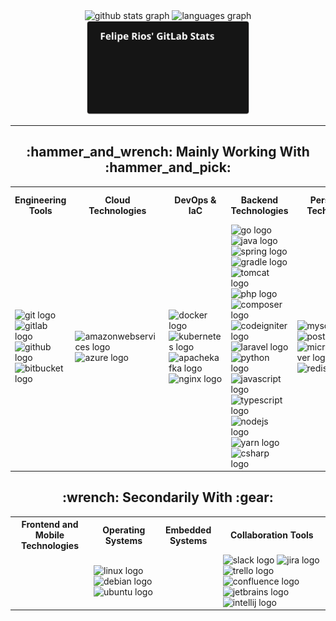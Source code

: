 <div align="center">
  <img src="https://github-readme-stats.vercel.app/api?hide_title=false&hide_rank=true&show_icons=true&include_all_commits=true&count_private=true&disable_animations=false&theme=dark&locale=en&hide_border=false&username=rios0rios0" height="150" alt="github stats graph" />
  <img src="https://github-readme-stats.vercel.app/api/top-langs?locale=en&hide_title=false&layout=compact&card_width=320&langs_count=8&theme=dark&hide_border=false&username=rios0rios0" height="150" alt="languages graph" />
	<img src="https://raw.githubusercontent.com/rios0rios0/rios0rios0/output/gitlab_stats_final.svg" height="150" alt="gitlab stats graph" />
</div>

---

<div align="center">
	<h2>:hammer_and_wrench: Mainly Working With :hammer_and_pick:</h2>
</div>
<table>
  <tr>
    <th>Engineering Tools</th>
    <th>Cloud Technologies</th>
    <th>DevOps & IaC</th>
    <th>Backend Technologies</th>
    <th>Persistence Technologies</th>
    <th>Security and Compliance</th>
  </tr>
  <tr>
    <td>
      <img src="https://cdn.jsdelivr.net/gh/devicons/devicon/icons/git/git-original-wordmark.svg" height="40" width="52" alt="git logo" />
      <img src="https://cdn.jsdelivr.net/gh/devicons/devicon/icons/gitlab/gitlab-plain-wordmark.svg" height="40" width="52" alt="gitlab logo" />
      <img src="https://cdn.jsdelivr.net/gh/devicons/devicon/icons/github/github-original-wordmark.svg" height="40" width="52" alt="github logo" />
      <img src="https://cdn.jsdelivr.net/gh/devicons/devicon/icons/bitbucket/bitbucket-original-wordmark.svg" height="40" width="52" alt="bitbucket logo" />
    </td>
    <td>
      <img src="https://cdn.jsdelivr.net/gh/devicons/devicon/icons/amazonwebservices/amazonwebservices-plain-wordmark.svg" height="40" width="52" alt="amazonwebservices logo" />
      <img src="https://cdn.jsdelivr.net/gh/devicons/devicon/icons/azure/azure-original-wordmark.svg" height="40" width="52" alt="azure logo" />
    </td>
    <td>
      <img src="https://cdn.jsdelivr.net/gh/devicons/devicon/icons/docker/docker-original-wordmark.svg" height="40" width="52" alt="docker logo" />
      <img src="https://cdn.jsdelivr.net/gh/devicons/devicon/icons/kubernetes/kubernetes-plain-wordmark.svg" height="40" width="52" alt="kubernetes logo" />
      <img src="https://cdn.jsdelivr.net/gh/devicons/devicon/icons/apachekafka/apachekafka-original-wordmark.svg" height="40" width="52" alt="apachekafka logo" />
      <img src="https://cdn.jsdelivr.net/gh/devicons/devicon/icons/nginx/nginx-original.svg" height="40" width="52" alt="nginx logo" />
    </td>
    <td>
      <img src="https://cdn.jsdelivr.net/gh/devicons/devicon/icons/go/go-original-wordmark.svg" height="40" width="52" alt="go logo" />
      <img src="https://cdn.jsdelivr.net/gh/devicons/devicon/icons/java/java-original-wordmark.svg" height="40" width="52" alt="java logo" />
      <img src="https://cdn.jsdelivr.net/gh/devicons/devicon/icons/spring/spring-original-wordmark.svg" height="40" width="52" alt="spring logo" />
      <img src="https://cdn.jsdelivr.net/gh/devicons/devicon/icons/gradle/gradle-plain-wordmark.svg" height="40" width="52" alt="gradle logo" />
      <img src="https://cdn.jsdelivr.net/gh/devicons/devicon/icons/tomcat/tomcat-original-wordmark.svg" height="40" width="52" alt="tomcat logo" />
      <img src="https://cdn.jsdelivr.net/gh/devicons/devicon/icons/php/php-plain.svg" height="40" width="52" alt="php logo" />
      <img src="https://cdn.jsdelivr.net/gh/devicons/devicon/icons/composer/composer-original.svg" height="40" width="52" alt="composer logo" />
      <img src="https://cdn.jsdelivr.net/gh/devicons/devicon/icons/codeigniter/codeigniter-plain-wordmark.svg" height="40" width="52" alt="codeigniter logo" />
      <img src="https://cdn.jsdelivr.net/gh/devicons/devicon/icons/laravel/laravel-plain-wordmark.svg" height="40" width="52" alt="laravel logo" />
      <img src="https://cdn.jsdelivr.net/gh/devicons/devicon/icons/python/python-original-wordmark.svg" height="40" width="52" alt="python logo" />
      <img src="https://cdn.jsdelivr.net/gh/devicons/devicon/icons/javascript/javascript-plain.svg" height="40" width="52" alt="javascript logo" />
      <img src="https://cdn.jsdelivr.net/gh/devicons/devicon/icons/typescript/typescript-plain.svg" height="40" width="52" alt="typescript logo" />
      <img src="https://cdn.jsdelivr.net/gh/devicons/devicon/icons/nodejs/nodejs-original-wordmark.svg" height="40" width="52" alt="nodejs logo" />
      <img src="https://cdn.jsdelivr.net/gh/devicons/devicon/icons/yarn/yarn-original-wordmark.svg" height="40" width="52" alt="yarn logo" />
      <img src="https://cdn.jsdelivr.net/gh/devicons/devicon/icons/csharp/csharp-plain.svg" height="40" width="52" alt="csharp logo" />
    </td>
    <td>
      <img src="https://cdn.jsdelivr.net/gh/devicons/devicon/icons/mysql/mysql-original-wordmark.svg" height="40" width="52" alt="mysql logo" />
      <img src="https://cdn.jsdelivr.net/gh/devicons/devicon/icons/postgresql/postgresql-plain-wordmark.svg" height="40" width="52" alt="postgresql logo" />
      <img src="https://cdn.jsdelivr.net/gh/devicons/devicon/icons/microsoftsqlserver/microsoftsqlserver-plain-wordmark.svg" height="40" width="52" alt="microsoftsqlserver logo" />
      <img src="https://cdn.jsdelivr.net/gh/devicons/devicon/icons/redis/redis-original-wordmark.svg" height="40" width="52" alt="redis logo" />
    </td>
    <td>
  		<img src="https://owasp.org/assets/images/logo.png" width="80" alt="owasp logo" />
			<img src="https://dependencytrack.org/assets/images/dt-logo-white-text.svg" width="80" alt="dependency track logo" />
			<img src="https://assets-eu-01.kc-usercontent.com/d0f02280-9dfb-0116-f970-137d713003b6/9fbbc2c0-4a63-4f7a-b14e-1ee330a7fc32/SonarQube_logo_black.svg?w=190&h=52&auto=format&fit=crop" width="80" alt="sonarqube logo" />
			<img src="https://raw.githubusercontent.com/ZupIT/horusec/main/assets/horusec_logo.png" width="80" alt="horusec logo" />
			<img src="https://a.storyblok.com/f/151984/300x45/80ef4dbc42/semgrep-logo-light-bg.svg" width="80" alt="semgrep logo" />
		</td>
  </tr>
</table>

<div align="center">
	<h2>:wrench: Secondarily With :gear:</h2>
</div>

<table>
  <tr>
    <th>Frontend and Mobile Technologies</th>
		<th>Operating Systems</th>
    <th>Embedded Systems</th>
    <th>Collaboration Tools</th>
  </tr>
  <tr>
    <td></td>
		<td>
      <img src="https://cdn.jsdelivr.net/gh/devicons/devicon/icons/linux/linux-original.svg" height="40" width="52" alt="linux logo" />
      <img src="https://cdn.jsdelivr.net/gh/devicons/devicon/icons/debian/debian-plain-wordmark.svg" height="40" width="52" alt="debian logo" />
      <img src="https://cdn.jsdelivr.net/gh/devicons/devicon/icons/ubuntu/ubuntu-plain-wordmark.svg" height="40" width="52" alt="ubuntu logo" />
    </td>
		<td></td>
		<td>
			<img src="https://cdn.jsdelivr.net/gh/devicons/devicon/icons/slack/slack-original-wordmark.svg" height="40" width="52" alt="slack logo" />
  		<img src="https://cdn.jsdelivr.net/gh/devicons/devicon/icons/jira/jira-original-wordmark.svg" height="40" width="52" alt="jira logo" />
  		<img src="https://cdn.jsdelivr.net/gh/devicons/devicon/icons/trello/trello-plain-wordmark.svg" height="40" width="52" alt="trello logo" />
  		<img src="https://cdn.jsdelivr.net/gh/devicons/devicon/icons/confluence/confluence-original-wordmark.svg" height="40" width="52" alt="confluence logo" />
  		<img src="https://cdn.jsdelivr.net/gh/devicons/devicon/icons/jetbrains/jetbrains-original.svg" height="40" width="52" alt="jetbrains logo" />
  		<img src="https://cdn.jsdelivr.net/gh/devicons/devicon/icons/intellij/intellij-original-wordmark.svg" height="40" width="52" alt="intellij logo" />
		</td>
  </tr>
</table>
